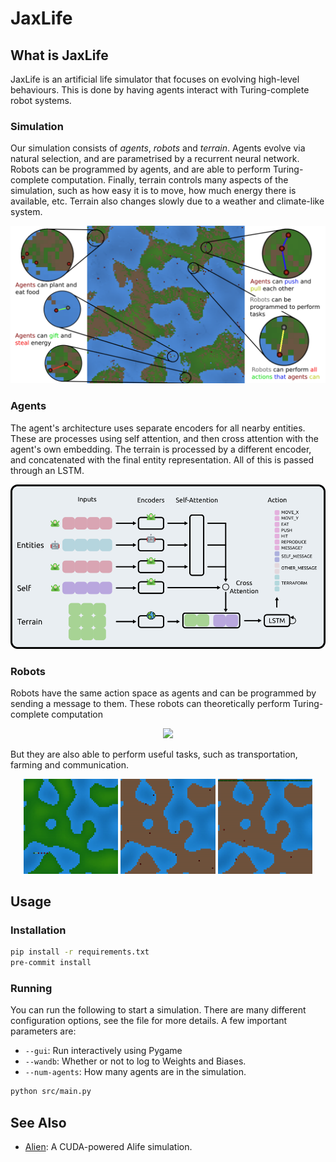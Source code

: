 # JaxLife

## What is JaxLife
JaxLife is an artificial life simulator that focuses on evolving high-level behaviours. This is done by having agents interact with Turing-complete robot systems.


### Simulation
Our simulation consists of *agents*, *robots* and *terrain*. Agents evolve via natural selection, and are parametrised by a recurrent neural network. Robots can be programmed by agents, and are able to perform Turing-complete computation.
Finally, terrain controls many aspects of the simulation, such as how easy it is to move, how much energy there is available, etc. Terrain also changes slowly due to a weather and climate-like system.
<p align="center">
    <img src="pics/fig1.png">
</p>

### Agents
The agent's architecture uses separate encoders for all nearby entities. These are processes using self attention, and then cross attention with the agent's own embedding. The terrain is processed by a different encoder, and concatenated with the final entity representation. All of this is passed through an LSTM.
<p align="center">
    <img src="pics/agents.png">
</p>

### Robots
Robots  have the same action space as agents and can be programmed by sending a message to them. These robots can theoretically perform Turing-complete computation
<p align="center">
    <img src="pics/rule110.gif">
</p>

But they are also able to perform useful tasks, such as transportation, farming and communication.

<p align="center">
    <img width="30%" src="pics/train.gif">
    <img width="30%" src="pics/oscillate.gif">
    <img width="30%" src="pics/terraform.gif">
</p>

## Usage

### Installation

```bash
pip install -r requirements.txt
pre-commit install
```

### Running
You can run the following to start a simulation. There are many different configuration options, see the file for more details. A few important parameters are:
- `--gui`: Run interactively using Pygame
- `--wandb`: Whether or not to log to Weights and Biases.
- `--num-agents`: How many agents are in the simulation.
```bash
python src/main.py
```


## See Also

- [Alien](https://github.com/chrxh/alien): A CUDA-powered Alife simulation.